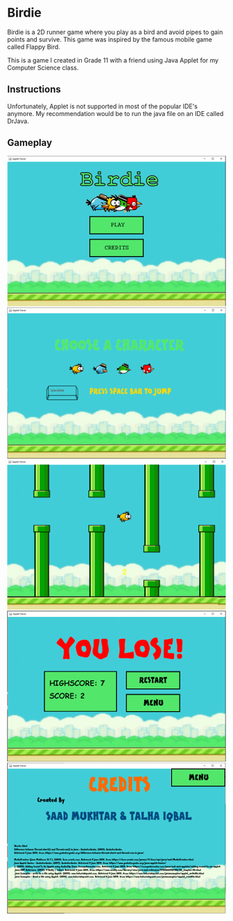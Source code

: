 # Birdie
Birdie is a 2D runner game where you play as a bird and avoid pipes to gain points and survive. This game was inspired by the famous mobile game called Flappy Bird. 

This is a game I created in Grade 11 with a friend using Java Applet for my Computer Science class. 

## Instructions
Unfortunately, Applet is not supported in most of the popular IDE's anymore.
My recommendation would be to run the java file on an IDE called DrJava.

## Gameplay
![birdie-main](https://github.com/SaadMukhtar/Birdie/blob/master/birdie-main.PNG)
![birdie-character](https://github.com/SaadMukhtar/Birdie/blob/master/birdie-character.PNG)
![birdie-game](https://github.com/SaadMukhtar/Birdie/blob/master/birdie-game.PNG)
![birdie-lose](https://github.com/SaadMukhtar/Birdie/blob/master/birdie-lose.PNG)
![birdie-credits](https://github.com/SaadMukhtar/Birdie/blob/master/birdie-credits.PNG)